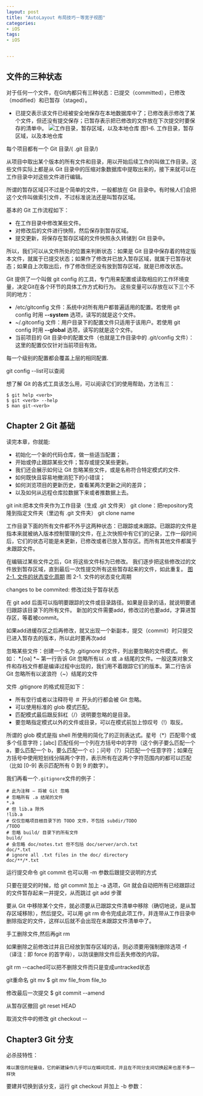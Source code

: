 ```yaml
---
layout: post
title: "AutoLayout 布局技巧－等宽子视图"
categories:
- iOS
tags:
- iOS


---
```


## 文件的三种状态

 对于任何一个文件，在Git内都只有三种状态：已提交（committed），已修改（modified）和已暂存（staged）。
- 已提交表示该文件已经被安全地保存在本地数据库中了；已修改表示修改了某个文件，但还没有提交保存；已暂存表示把已修改的文件放在下次提交时要保存的清单中。
![工作目录，暂存区域，以及本地仓库](http://git-scm.com/figures/18333fig0106-tn.png)
图1-6. 工作目录，暂存区域，以及本地仓库

每个项目都有一个 Git 目录/( .git 目录/)

从项目中取出某个版本的所有文件和目录，用以开始后续工作的叫做工作目录。这些文件实际上都是从 Git 目录中的压缩对象数据库中提取出来的，接下来就可以在工作目录中对这些文件进行编辑。

所谓的暂存区域只不过是个简单的文件，一般都放在 Git 目录中。有时候人们会把这个文件叫做索引文件，不过标准说法还是叫暂存区域。

基本的 Git 工作流程如下：

- 在工作目录中修改某些文件。
- 对修改后的文件进行快照，然后保存到暂存区域。
- 提交更新，将保存在暂存区域的文件快照永久转储到 Git 目录中。

所以，我们可以从文件所处的位置来判断状态：如果是 Git 目录中保存着的特定版本文件，就属于已提交状态；如果作了修改并已放入暂存区域，就属于已暂存状态；如果自上次取出后，作了修改但还没有放到暂存区域，就是已修改状态。

Git 提供了一个叫做 git config 的工具，专门用来配置或读取相应的工作环境变量，决定Git在各个环节的具体工作方式和行为。
这些变量可以存放在以下三个不同的地方：
- /etc/gitconfig 文件：系统中对所有用户都普遍适用的配置。若使用 git config 时用 **--system** 选项，读写的就是这个文件。
- ~/.gitconfig 文件：用户目录下的配置文件只适用于该用户。若使用 git config 时用 **--global** 选项，读写的就是这个文件。
- 当前项目的 Git 目录中的配置文件（也就是工作目录中的 .git/config 文件）：这里的配置仅仅针对当前项目有效。

每一个级别的配置都会覆盖上层的相同配置.

git config --list可以查阅


想了解 Git 的各式工具该怎么用，可以阅读它们的使用帮助，方法有三：

	$ git help <verb>
	$ git <verb> --help
	$ man git-<verb>

## Chapter 2 Git 基础

读完本章，你就能:

- 初始化一个新的代码仓库，做一些适当配置；
- 开始或停止跟踪某些文件；暂存或提交某些更新。
- 我们还会展示如何让 Git 忽略某些文件，或是名称符合特定模式的文件.
- 如何既快且容易地撤消犯下的小错误；
- 如何浏览项目的更新历史，查看某两次更新之间的差异；
- 以及如何从远程仓库拉数据下来或者推数据上去。

git init:把本文件夹作为工作目录（生成 .git 文件夹）
git clone：把repository克隆到指定文件夹（里边有 .git 文件夹）
git clone <url> name


工作目录下面的所有文件都不外乎这两种状态：已跟踪或未跟踪。已跟踪的文件是指本来就被纳入版本控制管理的文件，在上次快照中有它们的记录，工作一段时间后，它们的状态可能是未更新，已修改或者已放入暂存区。而所有其他文件都属于未跟踪文件。

在编辑过某些文件之后，Git 将这些文件标为已修改。
我们逐步把这些修改过的文件放到暂存区域，直到最后一次性提交所有这些暂存起来的文件，如此重复。
[图 2-1. 文件的状态变化周期](http://git-scm.com/figures/18333fig0201-tn.png)
图 2-1. 文件的状态变化周期

changes to be commited: 修改过处于暂存状态

在 git add 后面可以指明要跟踪的文件或目录路径。如果是目录的话，就说明要递归跟踪该目录下的所有文件。
新加的文件需要add，修改过的也要add，才算进暂存区，等着被commit。

如果add进缓存区之后再修改，就又出现一个新副本，提交（commit）时只提交已进入暂存去的版本，所以此时要再次add

忽略某些文件：创建一个名为 .gitignore 的文件，列出要忽略的文件模式。
例如：
	*.[oa]
	*~
第一行告诉 Git 忽略所有以 .o 或 .a 结尾的文件。一般这类对象文件和存档文件都是编译过程中出现的，我们用不着跟踪它们的版本。第二行告诉 Git 忽略所有以波浪符（~）结尾的文件

文件 .gitignore 的格式规范如下：

- 所有空行或者以注释符号 ＃ 开头的行都会被 Git 忽略。
- 可以使用标准的 glob 模式匹配。
- 匹配模式最后跟反斜杠（/）说明要忽略的是目录。
- 要忽略指定模式以外的文件或目录，可以在模式前加上惊叹号（!）取反。

所谓的 glob 模式是指 shell 所使用的简化了的正则表达式。星号（*）匹配零个或多个任意字符；[abc] 匹配任何一个列在方括号中的字符（这个例子要么匹配一个 a，要么匹配一个 b，要么匹配一个 c）；问号（?）只匹配一个任意字符；如果在方括号中使用短划线分隔两个字符，表示所有在这两个字符范围内的都可以匹配（比如 [0-9] 表示匹配所有 0 到 9 的数字）。

我们再看一个`.gitignore`文件的例子：

	# 此为注释 – 将被 Git 忽略
	# 忽略所有 .a 结尾的文件
	*.a
	# 但 lib.a 除外
	!lib.a
	# 仅仅忽略项目根目录下的 TODO 文件，不包括 subdir/TODO
	/TODO
	# 忽略 build/ 目录下的所有文件
	build/
	# 会忽略 doc/notes.txt 但不包括 doc/server/arch.txt
	doc/*.txt
	# ignore all .txt files in the doc/ directory
	doc/**/*.txt

运行提交命令 git commit
也可以用 -m 参数后跟提交说明的方式

只要在提交的时候，给 git commit 加上 -a 选项，Git 就会自动把所有已经跟踪过的文件暂存起来一并提交，从而跳过 git add 步骤

要从 Git 中移除某个文件，就必须要从已跟踪文件清单中移除（确切地说，是从暂存区域移除），然后提交。可以用 git rm 命令完成此项工作，并连带从工作目录中删除指定的文件，这样以后就不会出现在未跟踪文件清单中了。

手工删除文件,然后再git rm

如果删除之前修改过并且已经放到暂存区域的话，则必须要用强制删除选项 -f（译注：即 force 的首字母），以防误删除文件后丢失修改的内容。


git rm --cached可以把不删除文件而只是变成untracked状态

git重命名 git mv
	$ git mv file_from file_to

修改最后一次提交
$ git commit --amend

从暂存区撤回
	git reset HEAD 

取消文件中的修改
	git checkout --


## Chapter3 Git 分支

必杀技特性：

	难以置信的轻量级，它的新建操作几乎可以在瞬间完成，并且在不同分支间切换起来也差不多一样快

要建并切换到该分支，运行 git checkout 并加上 -b 参数：





